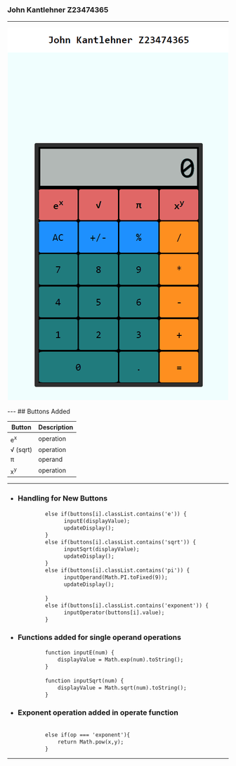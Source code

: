 ### John Kantlehner Z23474365
---
<p align = "center">
    <img src = https://github.com/cop4808-spring-2023-fullstack-web/cop4808-git-and-github-fundamentals-jkantlehner2018/blob/main/calculator.gif alt = "calculator gif" >
</p>
---
## Buttons Added 


| Button | Description | 
| ----------- | ----------- |
| e<sup>x<sup> | operation |
| √ (sqrt) | operation |
| π | operand |
| x<sup>y<sup>| operation |


---
- ### Handling for New Buttons
```
            else if(buttons[i].classList.contains('e')) {
                  inputE(displayValue);
                  updateDisplay();
            }
            else if(buttons[i].classList.contains('sqrt')) {
                  inputSqrt(displayValue);
                  updateDisplay();
            }
            else if(buttons[i].classList.contains('pi')) {
                  inputOperand(Math.PI.toFixed(9));
                  updateDisplay();

            }
            else if(buttons[i].classList.contains('exponent')) {
                  inputOperator(buttons[i].value);
            }
```
- ### Functions added for single operand operations
```
            function inputE(num) {
                displayValue = Math.exp(num).toString();
            }

            function inputSqrt(num) {
                displayValue = Math.sqrt(num).toString();
            }
```
- ### Exponent operation added in operate function
```
        
            else if(op === 'exponent'){
                return Math.pow(x,y);
            }
```
---

